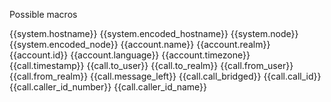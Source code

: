 Possible macros

{{system.hostname}}
{{system.encoded_hostname}}
{{system.node}}
{{system.encoded_node}}
{{account.name}}
{{account.realm}}
{{account.id}}
{{account.language}}
{{account.timezone}}
{{call.timestamp}}
{{call.to_user}}
{{call.to_realm}}
{{call.from_user}}
{{call.from_realm}}
{{call.message_left}}
{{call.call_bridged}}
{{call.call_id}}
{{call.caller_id_number}}
{{call.caller_id_name}}
